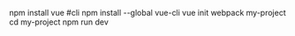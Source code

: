 
npm install vue
#cli
npm install --global vue-cli
vue init webpack my-project
cd my-project
npm run dev
